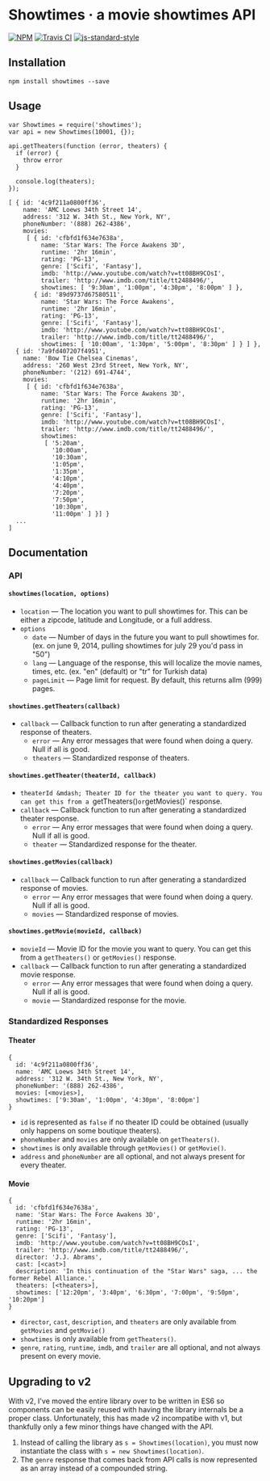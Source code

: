 # Showtimes · a movie showtimes API
[![NPM](http://img.shields.io/npm/v/showtimes.svg?style=flat)](https://www.npmjs.org/package/showtimes)
[![Travis CI](http://img.shields.io/travis/erunion/showtimes.svg?style=flat)](https://travis-ci.org/erunion/showtimes)
[![js-standard-style](https://img.shields.io/badge/code%20style-standard-brightgreen.svg)](http://standardjs.com/)

## Installation
```
npm install showtimes --save
```

## Usage
```
var Showtimes = require('showtimes');
var api = new Showtimes(10001, {});

api.getTheaters(function (error, theaters) {
  if (error) {
    throw error
  }

  console.log(theaters);
});
```

```
[ { id: '4c9f211a0800ff36',
    name: 'AMC Loews 34th Street 14',
    address: '312 W. 34th St., New York, NY',
    phoneNumber: '(888) 262-4386',
    movies:
     [ { id: 'cfbfd1f634e7638a',
         name: 'Star Wars: The Force Awakens 3D',
         runtime: '2hr 16min',
         rating: 'PG-13',
         genre: ['Scifi', 'Fantasy'],
         imdb: 'http://www.youtube.com/watch?v=tt08BH9COsI',
         trailer: 'http://www.imdb.com/title/tt2488496/',
         showtimes: [ '9:30am', '1:00pm', '4:30pm', '8:00pm' ] },
       { id: '89d9737d67580511',
         name: 'Star Wars: The Force Awakens',
         runtime: '2hr 16min',
         rating: 'PG-13',
         genre: ['Scifi', 'Fantasy'],
         imdb: 'http://www.youtube.com/watch?v=tt08BH9COsI',
         trailer: 'http://www.imdb.com/title/tt2488496/',
         showtimes: [ '10:00am', '1:30pm', '5:00pm', '8:30pm' ] } ] },
  { id: '7a9fd407207f4951',
    name: 'Bow Tie Chelsea Cinemas',
    address: '260 West 23rd Street, New York, NY',
    phoneNumber: '(212) 691-4744',
    movies:
     [ { id: 'cfbfd1f634e7638a',
         name: 'Star Wars: The Force Awakens 3D',
         runtime: '2hr 16min',
         rating: 'PG-13',
         genre: ['Scifi', 'Fantasy'],
         imdb: 'http://www.youtube.com/watch?v=tt08BH9COsI',
         trailer: 'http://www.imdb.com/title/tt2488496/',
         showtimes:
          [ '5:20am',
            '10:00am',
            '10:30am',
            '1:05pm',
            '1:35pm',
            '4:10pm',
            '4:40pm',
            '7:20pm',
            '7:50pm',
            '10:30pm',
            '11:00pm' ] }] }
  ...
]
```

## Documentation
### API
#### `showtimes(location, options)`
* `location` &mdash; The location you want to pull showtimes for. This can be either a zipcode, latitude and Longitude, or a full address.
* `options`
  * `date` &mdash; Number of days in the future you want to pull showtimes for. (ex. on june 9, 2014, pulling showtimes for july 29 you'd pass in "50")
  * `lang` &mdash; Language of the response, this will localize the movie names, times, etc. (ex. "en" (default) or "tr" for Turkish data)
  * `pageLimit` &mdash; Page limit for request. By default, this returns allm (999) pages.

#### `showtimes.getTheaters(callback)`
* `callback` &mdash; Callback function to run after generating a standardized response of theaters.
  * `error` &mdash; Any error messages that were found when doing a query. Null if all is good.
  * `theaters` &mdash; Standardized response of theaters.

#### `showtimes.getTheater(theaterId, callback)`
* `theaterId &mdash; Theater ID for the theater you want to query. You can get this from a `getTheaters()` or `getMovies()` response.
* `callback` &mdash; Callback function to run after generating a standardized theater response.
  * `error` &mdash; Any error messages that were found when doing a query. Null if all is good.
  * `theater` &mdash; Standardized response for the theater.

#### `showtimes.getMovies(callback)`
* `callback` &mdash; Callback function to run after generating a standardized response of movies.
  * `error` &mdash; Any error messages that were found when doing a query. Null if all is good.
  * `movies` &mdash; Standardized response of movies.

#### `showtimes.getMovie(movieId, callback)`
* `movieId` &mdash; Movie ID for the movie you want to query. You can get this from a `getTheaters()` or `getMovies()` response.
* `callback` &mdash; Callback function to run after generating a standardized movie response.
  * `error` &mdash; Any error messages that were found when doing a query. Null if all is good.
  * `movie` &mdash; Standardized response for the movie.

### Standardized Responses
#### Theater
```
{
  id: '4c9f211a0800ff36',
  name: 'AMC Loews 34th Street 14',
  address: '312 W. 34th St., New York, NY',
  phoneNumber: '(888) 262-4386',
  movies: [<movies>],
  showtimes: ['9:30am', '1:00pm', '4:30pm', '8:00pm']
}
```

* `id` is represented as `false` if no theater ID could be obtained (usually only happens on some boutique theaters).
* `phoneNumber` and `movies` are only available on `getTheaters()`.
* `showtimes` is only available through `getMovies()` or `getMovie()`.
* `address` and `phoneNumber` are all optional, and not always present for every theater.

#### Movie
```
{
  id: 'cfbfd1f634e7638a',
  name: 'Star Wars: The Force Awakens 3D',
  runtime: '2hr 16min',
  rating: 'PG-13',
  genre: ['Scifi', 'Fantasy'],
  imdb: 'http://www.youtube.com/watch?v=tt08BH9COsI',
  trailer: 'http://www.imdb.com/title/tt2488496/',
  director: 'J.J. Abrams',
  cast: [<cast>]
  description: 'In this continuation of the "Star Wars" saga, ... the former Rebel Alliance.',
  theaters: [<theaters>],
  showtimes: ['12:20pm', '3:40pm', '6:30pm', '7:00pm', '9:50pm', '10:20pm']
}
```

* `director`, `cast`, `description`, and `theaters` are only available from `getMovies` and `getMovie()`
* `showtimes` is only available from `getTheaters()`.
* `genre`, `rating`, `runtime`, `imdb`, and `trailer` are all optional, and not always present on every movie.

## Upgrading to v2
With v2, I've moved the entire library over to be written in ES6 so components can be easily reused with having the
library internals be a proper class. Unfortunately, this has made v2 incompatibe with v1, but thankfully only a few
minor things have changed with the API.

1. Instead of calling the library as `s = Showtimes(location)`, you must now instantiate the class with `s = new Showtimes(location)`.
2. The `genre` response that comes back from API calls is now represented as an array instead of a compounded string.
